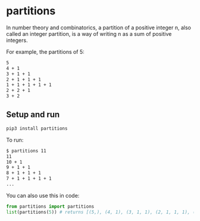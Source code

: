 # partitions
In number theory and combinatorics, a partition of a positive integer n, also called an integer partition, is a way of writing n as a sum of positive integers.

For example, the partitions of 5:

```sh
5
4 + 1
3 + 1 + 1
2 + 1 + 1 + 1
1 + 1 + 1 + 1 + 1
2 + 2 + 1
3 + 2
```

## Setup and run

```sh
pip3 install partitions
```

To run:

```sh
$ partitions 11
11
10 + 1
9 + 1 + 1
8 + 1 + 1 + 1
7 + 1 + 1 + 1 + 1
...
```

You can also use this in code:

```py
from partitions import partitions
list(partitions(5)) # returns [(5,), (4, 1), (3, 1, 1), (2, 1, 1, 1), (1, 1, 1, 1, 1), (2, 2, 1), (3, 2)]
```
